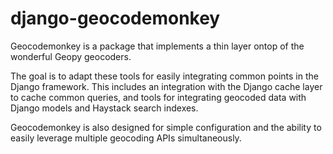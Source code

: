 django-geocodemonkey
====================

Geocodemonkey is a package that implements a thin layer ontop of the wonderful Geopy geocoders.

The goal is to adapt these tools for easily integrating common points in the Django framework.  This includes an integration with the Django cache layer to cache common queries, and tools for integrating geocoded data with Django models and Haystack search indexes.

Geocodemonkey is also designed for simple configuration and the ability to easily leverage multiple geocoding APIs simultaneously.
